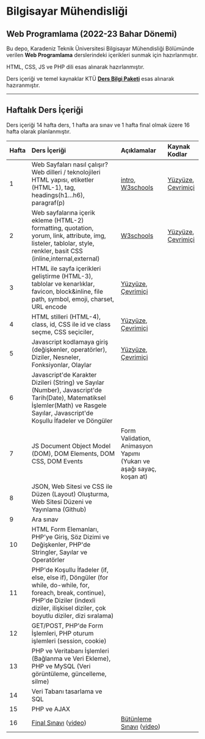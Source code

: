 # Bilgisayar Mühendisliği
## Web Programlama (2022-23 Bahar Dönemi)

Bu depo, Karadeniz Teknik Üniversitesi Bilgisayar Mühendisliği Bölümünde verilen **Web Programlama** derslerindeki içerikleri sunmak için hazırlanmıştır.

HTML, CSS, JS ve PHP dili esas alınarak hazırlanmıştır.

Ders içeriği ve temel kaynaklar KTÜ [**Ders Bilgi Paketi**](http://www.katalog.ktu.edu.tr/DersBilgiPaketi/course.aspx?pid=9&lang=1&dbid=561626) esas alınarak hazıranmıştır.

---

## Haftalık Ders İçeriği
Ders içeriği 14 hafta ders, 1 hafta ara sınav ve 1 hafta final olmak üzere 16 hafta olarak planlanmıştır.



| Hafta | Ders İçeriği                                                  | Açıklamalar | Kaynak Kodlar  |
| :-- | :--                                                  | :--    | :--    |
| 1     | Web Sayfaları nasıl çalışır?  <br>   Web dilleri / teknolojileri <br> HTML yapısı, etiketler (HTML-1), tag, headings(h1...h6), paragraf(p)  | [intro](images/how-php-web-pages-work.png), [W3schools][w3] | [Yüzyüze][repl01], [Çevrimiçi][repl01u] |
| 2     | Web sayfalarına içerik ekleme (HTML-2) <br> formatting, quotation, yorum, link, attribute, img, listeler, tablolar, style, renkler, basit CSS (inline,internal,external)| [W3schools][w3] | [Yüzyüze][repl02], [Çevrimiçi][repl02u] |
| 3     | HTML ile sayfa içerikleri geliştirme (HTML-3), tablolar ve kenarlıklar, favicon, block&inline, file path, symbol, emoji, charset, URL encode   | [Yüzyüze][repl03], [Çevrimiçi][repl03u]  |
| 4     | HTML stilleri (HTML-4), class, id, CSS ile id ve class seçme, CSS seçiciler, | [Yüzyüze][repl03], [Çevrimiçi][repl03u]  |
| 5     | Javascript kodlamaya giriş (değişkenler, operatörler), Diziler, Nesneler, Fonksiyonlar, Olaylar  | [Yüzyüze][repl05], [Çevrimiçi][repl05u]  |
| 6     | Javascript'de Karakter Dizileri (String) ve Sayılar (Number),  Javascript'de Tarih(Date), Matematiksel İşlemler(Math) ve Rasgele Sayılar, Javascript'de Koşullu İfadeler ve Döngüler |  |
| 7     | JS Document Object Model (DOM), DOM Elements, DOM CSS, DOM Events | Form Validation, Animasyon Yapımı (Yukarı ve aşağı sayaç, koşan at)  | |
| 8     | JSON, Web Sitesi ve CSS ile Düzen (Layout) Oluşturma, Web Sitesi Düzeni ve Yayınlama (Github)  |  |
| 9     | Ara sınav                                                     |  |
| 10    | HTML Form Elemanları, PHP'ye Giriş, Söz Dizimi ve Değişkenler, PHP'de Stringler, Sayılar ve Operatörler   |  |
| 11    | PHP'de Koşullu İfadeler (if, else, else if), Döngüler (for while, do-while, for, foreach, break, continue), PHP'de Diziler (indexli diziler, ilişkisel diziler, çok boyutlu diziler, dizi sıralama) |  |
| 12    | GET/POST, PHP'de Form İşlemleri, PHP oturum işlemleri (session, cookie)  | |
| 13    | PHP ve Veritabanı İşlemleri  (Bağlanma ve Veri Ekleme), PHP ve MySQL (Veri görüntüleme, güncelleme, silme) |   |
| 14    | Veri Tabanı tasarlama ve SQL   |   |
| 15    | PHP ve AJAX     |   |
| 16    | [Final Sınavı][final-cevap] ([video][final-cevap-video])         | [Bütünleme Sınavı][but-cevap] ([video][but-cevap-video])  |

[w3]: https://www.w3schools.com/html/default.asp
[repl01]: https://replit.com/@ZaferYavuz2/22b-ceng-wp01a
[repl01u]: https://replit.com/@ZaferYavuz2/22b-ceng-wp01u#index.html
[repl02]: https://replit.com/@ZaferYavuz2/22b-ceng-wp02
[repl02u]: https://replit.com/@ZaferYavuz2/22b-ceng-wp02u
[repl03]: https://replit.com/@ZaferYavuz2/22b-ceng-wp03
[repl03u]: https://replit.com/@ZaferYavuz2/22b-ceng-wp03u
[repl05]: https://replit.com/@ZaferYavuz2/22b-ceng-wp05
[repl05u]: https://replit.com/@ZaferYavuz2/22b-ceng-wp05u
[final-cevap]: past-exams\21-22-s_Final_Sorular-Web_Programlama.pdf
[final-cevap-video]: https://youtu.be/5TTUDJ5twRY
[but-cevap]: past-exams\21-22-s_Bütünleme_Sorular-Web-Programlama.pdf
[but-cevap-video]: https://youtu.be/jVrXzxVKpYc